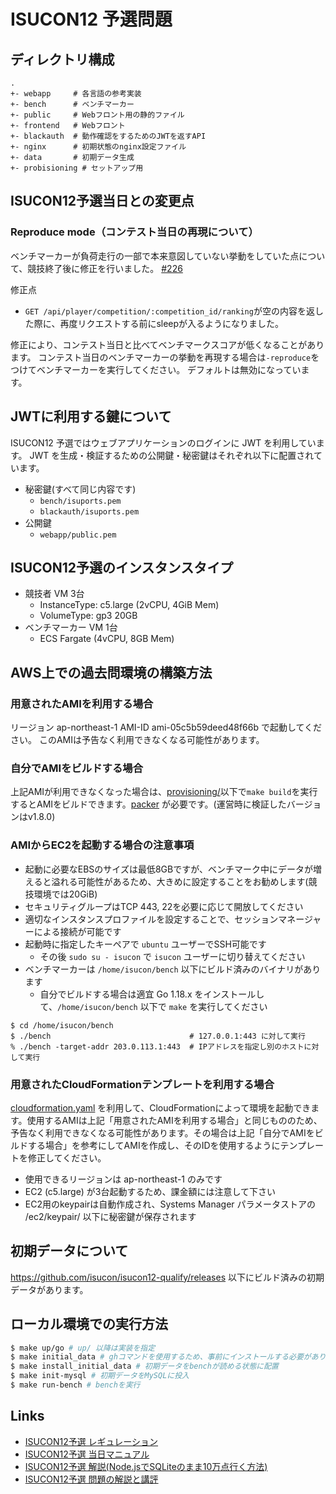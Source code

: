 # ISUCON12 予選問題

## ディレクトリ構成

```
.
+- webapp     # 各言語の参考実装
+- bench      # ベンチマーカー
+- public     # Webフロント用の静的ファイル
+- frontend   # Webフロント
+- blackauth  # 動作確認をするためのJWTを返すAPI
+- nginx      # 初期状態のnginx設定ファイル
+- data       # 初期データ生成
+- probisioning # セットアップ用
```

## ISUCON12予選当日との変更点

### Reproduce mode（コンテスト当日の再現について）

ベンチマーカーが負荷走行の一部で本来意図していない挙動をしていた点について、競技終了後に修正を行いました。
[#226](https://github.com/isucon/isucon12-qualify/pull/226)

修正点
- `GET /api/player/competition/:competition_id/ranking`が空の内容を返した際に、再度リクエストする前にsleepが入るようになりました。

修正により、コンテスト当日と比べてベンチマークスコアが低くなることがあります。
コンテスト当日のベンチマーカーの挙動を再現する場合は`-reproduce`をつけてベンチマーカーを実行してください。
デフォルトは無効になっています。

## JWTに利用する鍵について

ISUCON12 予選ではウェブアプリケーションのログインに JWT を利用しています。 JWT を生成・検証するための公開鍵・秘密鍵はそれぞれ以下に配置されています。

- 秘密鍵(すべて同じ内容です)
  - `bench/isuports.pem`
  - `blackauth/isuports.pem`
- 公開鍵
  - `webapp/public.pem`

## ISUCON12予選のインスタンスタイプ

- 競技者 VM 3台
  - InstanceType: c5.large (2vCPU, 4GiB Mem)
  - VolumeType: gp3 20GB
- ベンチマーカー VM 1台
  - ECS Fargate (4vCPU, 8GB Mem)

## AWS上での過去問環境の構築方法

### 用意されたAMIを利用する場合

リージョン ap-northeast-1 AMI-ID ami-05c5b59deed48f66b で起動してください。
このAMIは予告なく利用できなくなる可能性があります。

### 自分でAMIをビルドする場合

上記AMIが利用できなくなった場合は、[provisioning/](provisioning/)以下で`make build`を実行するとAMIをビルドできます。[packer](https://www.packer.io/) が必要です。(運営時に検証したバージョンはv1.8.0)

### AMIからEC2を起動する場合の注意事項

- 起動に必要なEBSのサイズは最低8GBですが、ベンチマーク中にデータが増えると溢れる可能性があるため、大きめに設定することをお勧めします(競技環境では20GiB)
- セキュリティグループはTCP 443, 22を必要に応じて開放してください
- 適切なインスタンスプロファイルを設定することで、セッションマネージャーによる接続が可能です
- 起動時に指定したキーペアで `ubuntu` ユーザーでSSH可能です
  - その後 `sudo su - isucon` で `isucon` ユーザーに切り替えてください
- ベンチマーカーは `/home/isucon/bench` 以下にビルド済みのバイナリがあります
  - 自分でビルドする場合は適宜 Go 1.18.x をインストールして、`/home/isucon/bench` 以下で `make` を実行してください
```console
$ cd /home/isucon/bench
$ ./bench                               # 127.0.0.1:443 に対して実行
% ./bench -target-addr 203.0.113.1:443  # IPアドレスを指定し別のホストに対して実行
```

### 用意されたCloudFormationテンプレートを利用する場合

[cloudformation.yaml](cloudformation.yaml) を利用して、CloudFormationによって環境を起動できます。使用するAMIは上記「用意されたAMIを利用する場合」と同じもののため、予告なく利用できなくなる可能性があります。その場合は上記「自分でAMIをビルドする場合」を参考にしてAMIを作成し、そのIDを使用するようにテンプレートを修正してください。

- 使用できるリージョンは ap-northeast-1 のみです
- EC2 (c5.large) が3台起動するため、課金額には注意して下さい
- EC2用のkeypairは自動作成され、Systems Manager パラメータストアの /ec2/keypair/ 以下に秘密鍵が保存されます

## 初期データについて

https://github.com/isucon/isucon12-qualify/releases 以下にビルド済みの初期データがあります。

## ローカル環境での実行方法

```sh
$ make up/go # up/ 以降は実装を指定
$ make initial_data # ghコマンドを使用するため、事前にインストールする必要があります
$ make install_initial_data # 初期データをbenchが読める状態に配置
$ make init-mysql # 初期データをMySQLに投入
$ make run-bench # benchを実行
```

## Links

- [ISUCON12予選 レギュレーション](https://isucon.net/archives/56671734.html)
- [ISUCON12予選 当日マニュアル](https://gist.github.com/mackee/4320c18919c8f6f1867849378a17e651)
- [ISUCON12予選 解説(Node.jsでSQLiteのまま10万点行く方法)](https://isucon.net/archives/56842718.html)
- [ISUCON12予選 問題の解説と講評](https://isucon.net/archives/56850281.html)
